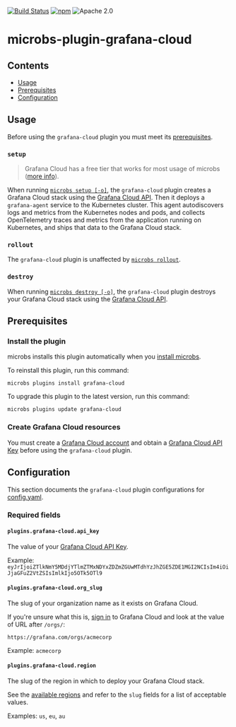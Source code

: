 [![Build Status](https://github.com/microbs-io/microbs-plugin-grafana-cloud/workflows/Commit/badge.svg?branch=main)](https://github.com/microbs-io/microbs-plugin-grafana-cloud/actions)
[![npm](https://img.shields.io/npm/v/@microbs.io/plugin-grafana-cloud?color=%2300B5AD&label=Latest)](https://www.npmjs.com/package/@microbs.io/plugin-grafana-cloud)
![Apache 2.0](https://img.shields.io/npm/l/@microbs.io/plugin-grafana-cloud?color=%23f6f8fa)

# microbs-plugin-grafana-cloud

## Contents

* [Usage](#usage)
* [Prerequisites](#prerequisites)
* [Configuration](#configuration)


## [](usage)Usage

Before using the `grafana-cloud` plugin you must meet its [prerequisites](#prerequisites).


### `setup`

> Grafana Cloud has a free tier that works for most usage of microbs ([more info](https://grafana.com/pricing/)).


When running [`microbs setup [-o]`](https://microbs.io/docs/usage/cli/#setup), the
`grafana-cloud` plugin creates a Grafana Cloud stack using the
[Grafana Cloud API](https://grafana.com/docs/grafana-cloud/reference/cloud-api/#create-stack). Then it deploys a `grafana-agent` service to the Kubernetes cluster. This agent
autodiscovers logs and metrics from the Kubernetes nodes and pods, and collects
OpenTelemetry traces and metrics from the application running on Kubernetes, and
ships that data to the Grafana Cloud stack.

### `rollout`

The `grafana-cloud` plugin is unaffected by [`microbs rollout`](https://microbs.io/docs/usage/cli#rollout).

### `destroy`

When running [`microbs destroy [-o]`](https://microbs.io/docs/usage/cli/#destroy), the
`grafana-cloud` plugin destroys your Grafana Cloud stack using the
[Grafana Cloud API](https://grafana.com/docs/grafana-cloud/reference/cloud-api/#delete-stack).


## [](prerequisites)Prerequisites


### Install the plugin

microbs installs this plugin automatically when you [install microbs](https://microbs.io/docs/overview/getting-started/).

To reinstall this plugin, run this command:

`microbs plugins install grafana-cloud`

To upgrade this plugin to the latest version, run this command:

`microbs plugins update grafana-cloud`


### Create Grafana Cloud resources

You must create a [Grafana Cloud account](https://grafana.com/auth/sign-up/create-user)
and obtain a [Grafana Cloud API Key](https://grafana.com/docs/grafana-cloud/reference/create-api-key/) before using the `grafana-cloud` plugin.


## [](configuration)Configuration

This section documents the `grafana-cloud` plugin configurations for [config.yaml](https://microbs.io/docs/usage/configuration).

### Required fields

#### [](plugins.grafana-cloud.api_key)`plugins.grafana-cloud.api_key`

The value of your [Grafana Cloud API Key](https://grafana.com/docs/grafana-cloud/reference/create-api-key/).

Example: `eyJrIjoiZTlkNmY5MDdjYTlmZTMxNDYxZDZmZGUwMTdhYzJhZGE5ZDE1MGI2NCIsIm4iOiJjaGFuZ2VtZSIsImlkIjo5OTk5OTl9`

#### [](plugins.grafana-cloud.org_slug)`plugins.grafana-cloud.org_slug`

The slug of your organization name as it exists on Grafana Cloud.

If you're unsure what this is, [sign in](https://grafana.com/auth/sign-in) to
Grafana Cloud and look at the value of URL after `/orgs/`:

`https://grafana.com/orgs/acmecorp`

Example: `acmecorp`

#### [](plugins.grafana-cloud.region)`plugins.grafana-cloud.region`

The slug of the region in which to deploy your Grafana Cloud stack.

See the
[available regions](https://grafana.com/api/stack-regions) and refer to the
`slug` fields for a list of acceptable values.

Examples: `us`, `eu`, `au`
